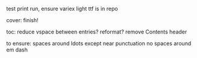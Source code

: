 test print run, ensure variex light ttf is in repo

cover:
  finish!

toc:
  reduce vspace between entries? reformat?
  remove Contents header

to ensure:
  spaces around ldots except near punctuation
  no spaces around em dash
